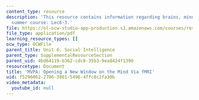 ```yaml
---
content_type: resource
description: 'This resource contains information regarding brains, minds and machines
  summer course: Lec6-3.'
file: https://ol-ocw-studio-app-production.s3.amazonaws.com/courses/res-9-003-brains-minds-and-machines-summer-course-summer-2015/f52960622706380154964ffc8c2fa30b_MITRES_9_003SUM15_Lec6-3.pdf
file_type: application/pdf
learning_resource_types: []
ocw_type: OCWFile
parent_title: Unit 6. Social Intelligence
parent_type: SupplementalResourceSection
parent_uid: 4bd64119-b362-cdc8-35b3-9ea8424f1390
resourcetype: Document
title: 'MVPA: Opening a New Window on the Mind Via fMRI'
uid: f5296062-2706-3801-5496-4ffc8c2fa30b
video_metadata:
  youtube_id: null
---
```

